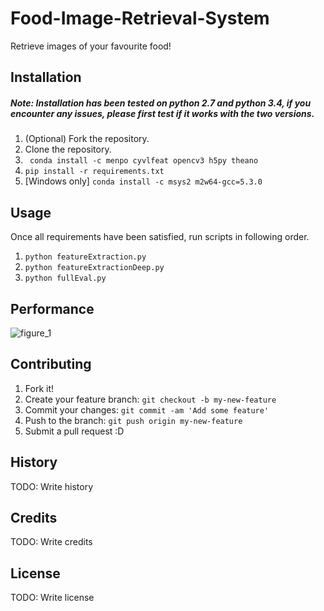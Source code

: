 # Food-Image-Retrieval-System
Retrieve images of your favourite food!

## Installation
##### Note: Installation has been tested on python 2.7 and python 3.4, if you encounter any issues, please first test if it works with the two versions.
1. (Optional) Fork the repository.
2. Clone the repository.
3. ` conda install -c menpo cyvlfeat opencv3 h5py theano`
4. ` pip install -r requirements.txt `
5. [Windows only] ` conda install -c msys2 m2w64-gcc=5.3.0 `

## Usage
Once all requirements have been satisfied, run scripts in following order.

1. ` python featureExtraction.py `
2. ` python featureExtractionDeep.py `
3. ` python fullEval.py `



## Performance
![figure_1](https://cloud.githubusercontent.com/assets/7908951/24045271/72bb0836-0b59-11e7-8c84-c2e5c3ca3e84.png)

## Contributing
1. Fork it!
2. Create your feature branch: `git checkout -b my-new-feature`
3. Commit your changes: `git commit -am 'Add some feature'`
4. Push to the branch: `git push origin my-new-feature`
5. Submit a pull request :D

## History
TODO: Write history

## Credits
TODO: Write credits

## License
TODO: Write license
